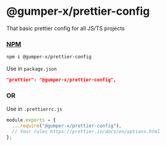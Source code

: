 # @gumper-x/prettier-config

That basic prettier config for all JS/TS projects 

### <a href="https://www.npmjs.com/package/@gumper-x/prettier-config" target="_blank">NPM</a>

```bash
npm i @gumper-x/prettier-config
```
Use in `package.json`
```json
"prettier": "@gumper-x/prettier-config",
```
### OR
Use in `.prettierrc.js`
```js
module.exports = {
  ...require("@gumper-x/prettier-config"),
  // Your rules https://prettier.io/docs/en/options.html
};
```
